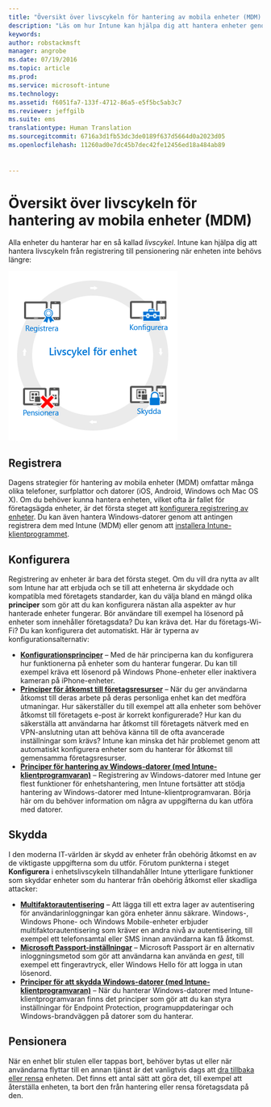 ```yaml
---
title: "Översikt över livscykeln för hantering av mobila enheter (MDM) | Microsoft Intune"
description: "Läs om hur Intune kan hjälpa dig att hantera enheter genom hela livscykeln, från registrering till konfiguration och slutligen pensionering."
keywords: 
author: robstackmsft
manager: angrobe
ms.date: 07/19/2016
ms.topic: article
ms.prod: 
ms.service: microsoft-intune
ms.technology: 
ms.assetid: f6051fa7-133f-4712-86a5-e5f5bc5ab3c7
ms.reviewer: jeffgilb
ms.suite: ems
translationtype: Human Translation
ms.sourcegitcommit: 6716a3d1fb53dc3de0189f637d5664d0a2023d05
ms.openlocfilehash: 11260ad0e7dc45b7dec42fe12456ed18a484ab89


---
```


# Översikt över livscykeln för hantering av mobila enheter (MDM)

Alla enheter du hanterar har en så kallad *livscykel*. Intune kan hjälpa dig att hantera livscykeln från registrering till pensionering när enheten inte behövs längre:

![Enhetslivscykeln](./media/device-lifecycle.png "the Intune device lifecycle")

## Registrera
Dagens strategier för hantering av mobila enheter (MDM) omfattar många olika telefoner, surfplattor och datorer (iOS, Android, Windows och Mac OS X). Om du behöver kunna hantera enheten, vilket ofta är fallet för företagsägda enheter, är det första steget att [konfigurera registrering av enheter](enroll-devices-in-microsoft-intune.md). Du kan även hantera Windows-datorer genom att antingen registrera dem med Intune (MDM) eller genom att [installera Intune-klientprogrammet](manage-windows-pcs-with-microsoft-intune.md).

## Konfigurera
Registrering av enheter är bara det första steget. Om du vill dra nytta av allt som Intune har att erbjuda och se till att enheterna är skyddade och kompatibla med företagets standarder, kan du välja bland en mängd olika **principer** som gör att du kan konfigurera nästan alla aspekter av hur hanterade enheter fungerar. Bör användare till exempel ha lösenord på enheter som innehåller företagsdata? Du kan kräva det. Har du företags-Wi-Fi? Du kan konfigurera det automatiskt. Här är typerna av konfigurationsalternativ:

- [**Konfigurationsprinciper**](manage-settings-and-features-on-your-devices-with-microsoft-intune-policies.md) – Med de här principerna kan du konfigurera hur funktionerna på enheter som du hanterar fungerar. Du kan till exempel kräva ett lösenord på Windows Phone-enheter eller inaktivera kameran på iPhone-enheter.
- [**Principer för åtkomst till företagsresurser**](enable-access-to-company-resources-with-microsoft-intune.md) – När du ger användarna åtkomst till deras arbete på deras personliga enhet kan det medföra utmaningar. Hur säkerställer du till exempel att alla enheter som behöver åtkomst till företagets e-post är korrekt konfigurerade? Hur kan du säkerställa att användarna har åtkomst till företagets nätverk med en VPN-anslutning utan att behöva känna till de ofta avancerade inställningar som krävs? Intune kan minska det här problemet genom att automatiskt konfigurera enheter som du hanterar för åtkomst till gemensamma företagsresurser.
- [**Principer för hantering av Windows-datorer (med Intune-klientprogramvaran)**](common-windows-pc-management-tasks-with-the-microsoft-intune-computer-client.md) – Registrering av Windows-datorer med Intune ger flest funktioner för enhetshantering, men Intune fortsätter att stödja hantering av Windows-datorer med Intune-klientprogramvaran. Börja här om du behöver information om några av uppgifterna du kan utföra med datorer.

## Skydda
I den moderna IT-världen är skydd av enheter från obehörig åtkomst en av de viktigaste uppgifterna som du utför. Förutom punkterna i steget **Konfigurera** i enhetslivscykeln tillhandahåller Intune ytterligare funktioner som skyddar enheter som du hanterar från obehörig åtkomst eller skadliga attacker:
- [**Multifaktorautentisering**](protect-windows-devices-with-multi-factor-authentication.md) – Att lägga till ett extra lager av autentisering för användarinloggningar kan göra enheter ännu säkrare. Windows-, Windows Phone- och Windows Mobile-enheter erbjuder multifaktorautentisering som kräver en andra nivå av autentisering, till exempel ett telefonsamtal eller SMS innan användarna kan få åtkomst.
- [**Microsoft Passport-inställningar**](control-microsoft-passport-settings-on-devices-with-microsoft-intune.md) – Microsoft Passport är en alternativ inloggningsmetod som gör att användarna kan använda en *gest*, till exempel ett fingeravtryck, eller Windows Hello för att logga in utan lösenord.
- [**Principer för att skydda Windows-datorer (med Intune-klientprogramvaran)**](policies-to-protect-windows-pcs-in-microsoft-intune.md) – När du hanterar Windows-datorer med Intune-klientprogramvaran finns det principer som gör att du kan styra inställningar för Endpoint Protection, programuppdateringar och Windows-brandväggen på datorer som du hanterar.

## Pensionera
När en enhet blir stulen eller tappas bort, behöver bytas ut eller när användarna flyttar till en annan tjänst är det vanligtvis dags att [dra tillbaka eller rensa](use-remote-wipe-to-help-protect-data-using-microsoft-intune.md) enheten. Det finns ett antal sätt att göra det, till exempel att återställa enheten, ta bort den från hantering eller rensa företagsdata på den.



<!--HONumber=Jul16_HO4-->


